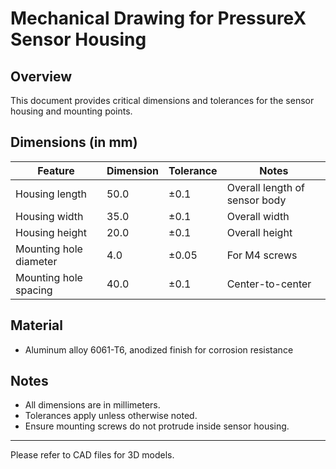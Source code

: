 # Mechanical Drawing for PressureX Sensor Housing

## Overview

This document provides critical dimensions and tolerances for the sensor housing and mounting points.

## Dimensions (in mm)

| Feature               | Dimension | Tolerance  | Notes                         |
|-----------------------|-----------|------------|-------------------------------|
| Housing length        | 50.0      | ±0.1       | Overall length of sensor body |
| Housing width         | 35.0      | ±0.1       | Overall width                 |
| Housing height        | 20.0      | ±0.1       | Overall height                |
| Mounting hole diameter| 4.0       | ±0.05      | For M4 screws                 |
| Mounting hole spacing | 40.0      | ±0.1       | Center-to-center             |

## Material

- Aluminum alloy 6061-T6, anodized finish for corrosion resistance

## Notes

- All dimensions are in millimeters.
- Tolerances apply unless otherwise noted.
- Ensure mounting screws do not protrude inside sensor housing.

---

Please refer to CAD files for 3D models.

